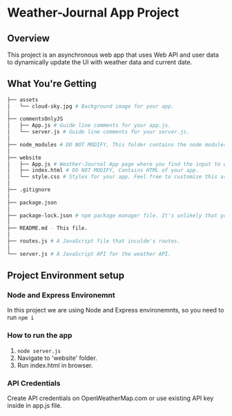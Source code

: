 # Weather-Journal App Project

## Overview
This project is an asynchronous web app that uses Web API and user data to dynamically update the UI with weather data and current date.

## What You're Getting
```bash
├── assets
│   └── cloud-sky.jpg # Background image for your app.
│
├── commentsOnlyJS
│   ├── App.js # Guide line comments for your app.js.
│   └── server.js # Guide line comments for your server.js.
│   
├── node_modules # DO NOT MODIFY, This folder contains the node modules.
│
├── website
│   ├── App.js # Weather-Journal App page where you find the input to write your zip code for your city to get temperature .
│   ├── index.html # DO NOT MODIFY, Contains HTML of your app.
│   └── style.css # Styles for your app. Feel free to customize this as you desire.
│   
├── .gitignore
│
├── package.json
│
├── package-lock.json # npm package manager file. It's unlikely that you'll need to modify this.
│
├── README.md - This file.
│
├── routes.js # A JavaScript file that inculde's routes.
│
└── server.js # A JavaScript API for the weather API.   
```

## Project Environment setup

### Node and Express Environemnt
In this project we are using Node and Express environemnts, so you need to run `npm i`

### How to run the app
1.  `node server.js` 
2.  Navigate to 'website' folder.
3.  Run index.html in browser.

### API Credentials
Create API credentials on OpenWeatherMap.com or use existing API key inside in app.js file.

